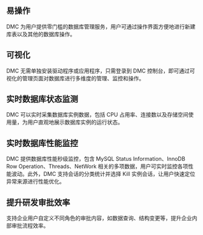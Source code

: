 ## 易操作
DMC 为用户提供零门槛的数据库管理服务，用户可通过操作界面方便地进行新建库表以及其他的数据库操作。 

## 可视化

DMC 无需单独安装驱动程序或应用程序，只需登录到 DMC 控制台，即可通过可视化的管理页面对数据库进行多维度的管理、监控和操作。 

## 实时数据库状态监测
DMC 可以实时采集数据库实例数据，包括 CPU 占用率、连接数以及存储空间使用量，为用户直观地展示数据库实例的运行状态。 

##  实时数据库性能监控

 DMC 提供数据库性能秒级监控，包含 MySQL Status Information、InnoDB Row Operation、Threads、NetWork 相关的多项数据，用户可实时监控各项性能波动。此外，DMC 支持会话的分类统计并选择 Kill 实例会话，让用户快速定位异常来源进行性能优化。 

## 提升研发审批效率

支持企业用户自定义不同角色的审批内容，如数据查询、结构变更等，提升企业内部审批流程效率。